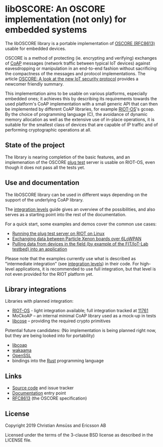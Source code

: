 libOSCORE: An OSCORE implementation (not only) for embedded systems
===================================================================

The libOSCORE library is
a portable implementation of [OSCORE (RFC8613)]
usable for embedded devices.

OSCORE is a method of protecting (ie. encrypting and verifying)
exchanges of [CoAP] messages (network traffic between typical IoT devices)
against eavesdropping or manipulation
in an end-to-end fashion
without sacrificing the compactness of the messages and protocol implementations.
The article [OSCORE: A look at the new IoT security protocol] provides a newcomer friendly summary.

This implementation aims to be usable on various platforms, especially embedded ones;
it achieves this by describing its requirements towards the used platform's CoAP implementation
with a small generic API that can then be implemented by different CoAP libraries,
for example [RIOT-OS]'s gcoap.
By the choice of programming language (C),
the avoidance of dynamic memory allocation
as well as the extensive use of in-place operations,
it is suitable for the smallest class of devices that are capable of IP traffic
and of performing cryptographic operations at all.

[OSCORE (RFC8613)]: https://tools.ietf.org/html/rfc8613
[CoAP]: https://coap.technology/
[OSCORE: A look at the new IoT security protocol]: https://www.ericsson.com/en/blog/2019/11/oscore-iot-security-protocol
[RIOT-OS]: https://riot-os.org/

State of the project
--------------------

The library is nearing completion of the basic features,
and an implemenation of the OSCORE [plug test] server
is usable on RIOT-OS,
even though it does not pass all the tests yet.

[plug test]: https://ericssonresearch.github.io/OSCOAP/

Use and documentation
---------------------

The libOSCORE library can be used in different ways depending on the support of the underlying CoAP library.

The [integration levels] guide gives an overview of the possibilities,
and also serves as a starting point into the rest of the documentation.

For a quick start, some examples and demos cover the common use cases:

* [Running the plug test server on RIOT on Linux]
* [Exchanging data between Particle Xenon boards over 6LoWPAN]
* [Pulling data from devices in the field (by example of the FIT/IoT-Lab testbed) into an application]

Please note that the examples currently use what is described as "intermediate integration" (see [integration levels]) in their code.
For high-level applications, it is recommended to use full integration,
but that level is not even provided for the RIOT platform yet.

[Running the plug test server on RIOT on Linux]: https://oscore.gitlab.io/liboscore/demo_plugtest_linux.html
[Exchanging data between Particle Xenon boards over 6LoWPAN]: https://oscore.gitlab.io/liboscore/demo_peertopeer.html
[Pulling data from devices in the field (by example of the FIT/IoT-Lab testbed) into an application]: https://oscore.gitlab.io/liboscore/demo_iotlab.html
[integration levels]: https://oscore.gitlab.io/liboscore/integration_levels.html

Library integrations
--------------------

Libraries with planned integration:

* [RIOT-OS] - light integration available; full integration tracked at [11761]
* MoCkoAP – an internal minimal CoAP library used as a mock-up in tests
* [libcose] – providing the required crypto primitives

Potential future candidates:
(No implementation is being planned right now,
but they are being looked into for portability)

* [libcoap]
* [wakaama]
* [OpenSSL]
* bindings into the [Rust] programming language

[RIOT-OS]: http://riot-os.org/
[libcose]: https://github.com/bergzand/libcose
[11761]: https://github.com/RIOT-OS/RIOT/issues/11761
[libcoap]: https://libcoap.net/
[wakaama]: https://github.com/eclipse/wakaama
[OpenSSL]: https://www.openssl.org/
[Rust]: https://www.rust-lang.org/

Links
-----

* [Source code](https://gitlab.com/oscore/liboscore) and issue tracker
* [Documentation](https://oscore.gitlab.io/liboscore/) entry point
* [RFC8613](https://tools.ietf.org/html/rfc8613]) (the OSCORE specification)

License
-------

Copyright 2019 Christian Amsüss and Ericsson AB

Licensed under the terms of the 3-clause BSD license as described in the LICENSE file.
